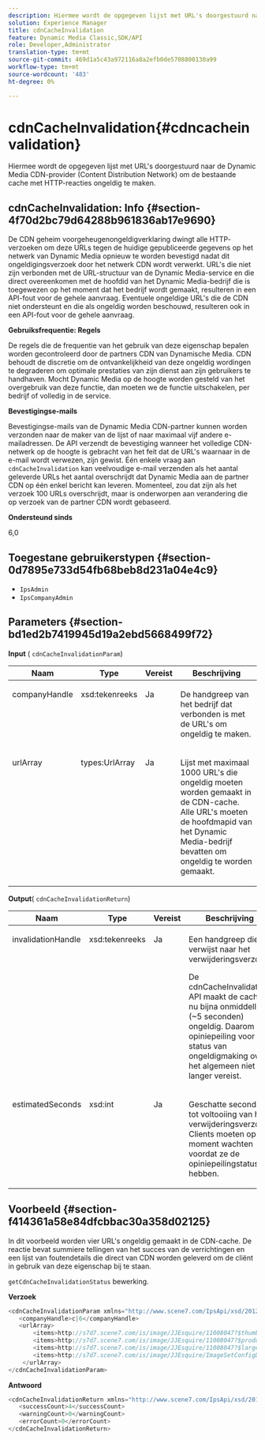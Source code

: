 ```yaml
---
description: Hiermee wordt de opgegeven lijst met URL's doorgestuurd naar de Dynamic Media CDN-provider (Content Distribution Network) om de bestaande cache met HTTP-reacties ongeldig te maken.
solution: Experience Manager
title: cdnCacheInvalidation
feature: Dynamic Media Classic,SDK/API
role: Developer,Administrator
translation-type: tm+mt
source-git-commit: 469d1a5c43a972116a8a2efb0de5708800130a99
workflow-type: tm+mt
source-wordcount: '483'
ht-degree: 0%

---
```



# cdnCacheInvalidation{#cdncacheinvalidation}

Hiermee wordt de opgegeven lijst met URL&#39;s doorgestuurd naar de Dynamic Media CDN-provider (Content Distribution Network) om de bestaande cache met HTTP-reacties ongeldig te maken.

## cdnCacheInvalidation: Info {#section-4f70d2bc79d64288b961836ab17e9690}

De CDN geheim voorgeheugenongeldigverklaring dwingt alle HTTP- verzoeken om deze URLs tegen de huidige gepubliceerde gegevens op het netwerk van Dynamic Media opnieuw te worden bevestigd nadat dit ongeldigingsverzoek door het netwerk CDN wordt verwerkt. URL&#39;s die niet zijn verbonden met de URL-structuur van de Dynamic Media-service en die direct overeenkomen met de hoofdid van het Dynamic Media-bedrijf die is toegewezen op het moment dat het bedrijf wordt gemaakt, resulteren in een API-fout voor de gehele aanvraag. Eventuele ongeldige URL&#39;s die de CDN niet ondersteunt en die als ongeldig worden beschouwd, resulteren ook in een API-fout voor de gehele aanvraag.

**Gebruiksfrequentie: Regels**

De regels die de frequentie van het gebruik van deze eigenschap bepalen worden gecontroleerd door de partners CDN van Dynamische Media. CDN behoudt de discretie om de ontvankelijkheid van deze ongeldig wordingen te degraderen om optimale prestaties van zijn dienst aan zijn gebruikers te handhaven. Mocht Dynamic Media op de hoogte worden gesteld van het overgebruik van deze functie, dan moeten we de functie uitschakelen, per bedrijf of volledig in de service.

**Bevestigingse-mails**

Bevestigingse-mails van de Dynamic Media CDN-partner kunnen worden verzonden naar de maker van de lijst of naar maximaal vijf andere e-mailadressen. De API verzendt de bevestiging wanneer het volledige CDN-netwerk op de hoogte is gebracht van het feit dat de URL&#39;s waarnaar in de e-mail wordt verwezen, zijn gewist. Één enkele vraag aan `cdnCacheInvalidation` kan veelvoudige e-mail verzenden als het aantal geleverde URLs het aantal overschrijdt dat Dynamic Media aan de partner CDN op één enkel bericht kan leveren. Momenteel, zou dat zijn als het verzoek 100 URLs overschrijdt, maar is onderworpen aan verandering die op verzoek van de partner CDN wordt gebaseerd.

**Ondersteund sinds**

6,0

## Toegestane gebruikerstypen {#section-0d7895e733d54fb68beb8d231a04e4c9}

* `IpsAdmin`
* `IpsCompanyAdmin`

## Parameters {#section-bd1ed2b7419945d19a2ebd5668499f72}

**Input** (  `cdnCacheInvalidationParam`)

<table id="table_EDD1875264C846BE951869D528A90D73"> 
 <thead> 
  <tr> 
   <th class="entry"> <b> Naam</b> </th> 
   <th class="entry"> <b> Type</b> </th> 
   <th class="entry"> <b> Vereist</b> </th> 
   <th class="entry"> <b> Beschrijving</b> </th> 
  </tr> 
 </thead>
 <tbody> 
  <tr valign="top"> 
   <td> <p> <span class="codeph"> <span class="varname"> companyHandle</span> </span> </p> </td> 
   <td> <p> <span class="codeph"> xsd:tekenreeks</span> </p> </td> 
   <td> <p> Ja </p> </td> 
   <td> <p> De handgreep van het bedrijf dat verbonden is met de URL's om ongeldig te maken. </p> </td> 
  </tr> 
  <tr valign="top"> 
   <td> <p> <span class="codeph"> <span class="varname"> urlArray</span> </span> </p> </td> 
   <td> <p> <span class="codeph"> types:UrlArray</span> </p> </td> 
   <td> <p> Ja </p> </td> 
   <td> <p> Lijst met maximaal 1000 URL's die ongeldig moeten worden gemaakt in de CDN-cache. Alle URL's moeten de hoofdmapid van het Dynamic Media-bedrijf bevatten om ongeldig te worden gemaakt. </p> </td> 
  </tr> 
 </tbody> 
</table>

**Output**(  `cdnCacheInvalidationReturn`)

<table id="table_1D947C1BF8864820AD7BA0CDC0F076F9"> 
 <thead> 
  <tr> 
   <th class="entry"> <b> Naam</b> </th> 
   <th class="entry"> <b> Type</b> </th> 
   <th class="entry"> <b> Vereist</b> </th> 
   <th class="entry"> <b> Beschrijving</b> </th> 
  </tr> 
 </thead>
 <tbody> 
  <tr valign="top"> 
   <td colname="col1"> <p><span class="codeph"><span class="varname"> invalidationHandle</span></span> </p> </td> 
   <td colname="col2"> <p><span class="codeph"> xsd:tekenreeks</span> </p> </td> 
   <td colname="col3"> <p>Ja </p> </td> 
   <td colname="col4"> <p>Een handgreep die verwijst naar het verwijderingsverzoek. </p> <p>De <span class="codeph"> cdnCacheInvalidation</span> API maakt de cache nu bijna onmiddellijk (~5 seconden) ongeldig. Daarom is opiniepeiling voor de status van ongeldigmaking over het algemeen niet langer vereist. </p> 
    <!--<p>The next three paragraphs were added as per CQDOC-13840 With the migration from Akamai v2 API's to fast purge, purging time is now approximately 5 seconds. You are no longer required to poll on the purge URL to find out the status of the purge request.</p>--> 
    <!--<p>The cache invalidation handle used to contained the company ID, the user account type used (small or large), and the purge url. With the release of 2019R1, <codeph>invalidationHandle</codeph> now contains just the company ID and the purge ID. </p>--> 
    <!--<p>Prior to 2019R1, two different Akamai users were being used for each geography (for example, <codeph>cdninvalidatesmallemea</codeph> and <codeph>cdninvalidatelargeemea</codeph>) to invalidate requests, depending on the number of URLs in each request. This functionality was done so that a small request was not blocked because of a large request. Now, with fast purge in 2019R1, the purge is nearly instantaneous, two users are no longer needed, and only one account is used. </p>--> </td> 
  </tr> 
  <tr valign="top"> 
   <td colname="col1"> <p><span class="codeph"><span class="varname"> estimatedSeconds</span></span> </p> </td> 
   <td colname="col2"> <p><span class="codeph"> xsd:int</span> </p> </td> 
   <td colname="col3"> <p>Ja </p> </td> 
   <td colname="col4"> <p>Geschatte seconden tot voltooiing van het verwijderingsverzoek. Clients moeten op dit moment wachten voordat ze de opiniepeilingstatus hebben. </p> </td> 
  </tr> 
 </tbody> 
</table>

## Voorbeeld {#section-f414361a58e84dfcbbac30a358d02125}

In dit voorbeeld worden vier URL&#39;s ongeldig gemaakt in de CDN-cache. De reactie bevat summiere tellingen van het succes van de verrichtingen en een lijst van foutendetails die direct van CDN worden geleverd om de cliënt in gebruik van deze eigenschap bij te staan.

`getCdnCacheInvalidationStatus` bewerking.

**Verzoek**

```java
<cdnCacheInvalidationParam xmlns="http://www.scene7.com/IpsApi/xsd/2012-02-14">
   <companyHandle>c|6</companyHandle>
   <urlArray>
       <items>http://s7d7.scene7.com/is/image/JJEsquire/11008047?$thumbnail$</items>
       <items>http://s7d7.scene7.com/is/image/JJEsquire/11008047?$product$</items>
       <items>http://s7d7.scene7.com/is/image/JJEsquire/11008047?$large$</items>
       <items>http://s7d7.scene7.com/is/image/JJEsquire/ImageSetConfigDefaults?req=userdata</items>
    </urlArray>
</cdnCacheInvalidationParam>
```

**Antwoord**

```java
<cdnCacheInvalidationReturn xmlns="http://www.scene7.com/IpsApi/xsd/2012-02-14">
   <successCount>4</successCount>
   <warningCount>0</warningCount>
   <errorCount>0</errorCount>
</cdnCacheInvalidationReturn>
```

